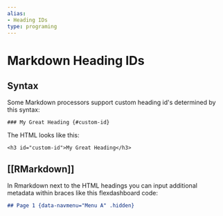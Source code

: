 ```yaml
---
alias:
- Heading IDs
type: programing
---
```

# Markdown Heading IDs

## Syntax

Some Markdown processors support custom heading id's determined by this syntax:

```
### My Great Heading {#custom-id}
```

The HTML looks like this:

```
<h3 id="custom-id">My Great Heading</h3>
```

## [[RMarkdown]]

In Rmarkdown next to the HTML headings you can input additional metadata within braces like this flexdashboard code:

```md
## Page 1 {data-navmenu="Menu A" .hidden}
```